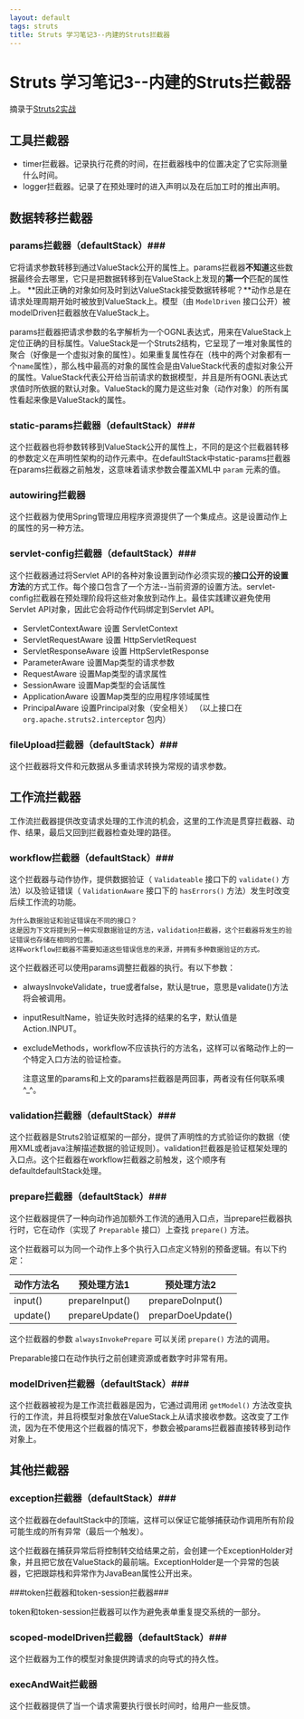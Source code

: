 ```yaml
---
layout: default
tags: struts
title: Struts 学习笔记3--内建的Struts拦截器
---
```


# Struts 学习笔记3--内建的Struts拦截器 #

摘录于[Struts2实战](http://book.douban.com/subject/4225168/)

## 工具拦截器 ##

* timer拦截器。记录执行花费的时间，在拦截器栈中的位置决定了它实际测量什么时间。
* logger拦截器。记录了在预处理时的进入声明以及在后加工时的推出声明。
	
## 数据转移拦截器 ##

### params拦截器（defaultStack）###
 
它将请求参数转移到通过ValueStack公开的属性上。params拦截器**不知道**这些数据最终会去哪里，它只是把数据转移到在ValueStack上发现的**第一个**匹配的属性上。 **因此正确的对象如何及时到达ValueStack接受数据转移呢？**动作总是在请求处理周期开始时被放到ValueStack上。模型（由 `ModelDriven` 接口公开）被modelDriven拦截器放在ValueStack上。

params拦截器把请求参数的名字解析为一个OGNL表达式，用来在ValueStack上定位正确的目标属性。ValueStack是一个Struts2结构，它呈现了一堆对象属性的聚合（好像是一个虚拟对象的属性）。如果重复属性存在（栈中的两个对象都有一个`name`属性），那么栈中最高的对象的属性会是由ValueStack代表的虚拟对象公开的属性。ValueStack代表公开给当前请求的数据模型，并且是所有OGNL表达式求值时所依据的默认对象。ValueStack的魔力是这些对象（动作对象）的所有属性看起来像是ValueStack的属性。
	
### static-params拦截器（defaultStack）### 

这个拦截器也将参数转移到ValueStack公开的属性上，不同的是这个拦截器转移的参数定义在声明性架构的动作元素中。在defaultStack中static-params拦截器在params拦截器之前触发，这意味着请求参数会覆盖XML中 `param` 元素的值。

### autowiring拦截器 ### 

这个拦截器为使用Spring管理应用程序资源提供了一个集成点。这是设置动作上的属性的另一种方法。

### servlet-config拦截器（defaultStack）### 

这个拦截器通过将Servlet API的各种对象设置到动作必须实现的**接口公开的设置方法**的方式工作。每个接口包含了一个方法--当前资源的设置方法。servlet-config拦截器在预处理阶段将这些对象放到动作上。最佳实践建议避免使用Servlet API对象，因此它会将动作代码绑定到Servlet API。
	
* ServletContextAware 设置 ServletContext
* ServletRequestAware 设置 HttpServletRequest
* ServletResponseAware 设置 HttpServletResponse
* ParameterAware 设置Map类型的请求参数
* RequestAware 设置Map类型的请求属性
* SessionAware 设置Map类型的会话属性
* ApplicationAware 设置Map类型的应用程序领域属性
* PrincipalAware 设置Principal对象（安全相关）
（以上接口在 `org.apache.struts2.interceptor` 包内）


### fileUpload拦截器（defaultStack）### 
这个拦截器将文件和元数据从多重请求转换为常规的请求参数。
	
## 工作流拦截器 ##

工作流拦截器提供改变请求处理的工作流的机会，这里的工作流是贯穿拦截器、动作、结果，最后又回到拦截器检查处理的路径。

### workflow拦截器（defaultStack）### 

这个拦截器与动作协作，提供数据验证（ `Validateable` 接口下的 `validate()` 方法）以及验证错误（ `ValidationAware` 接口下的 `hasErrors()` 方法）发生时改变后续工作流的功能。

	为什么数据验证和验证错误在不同的接口？
	这是因为下文将提到另一种实现数据验证的方法，validation拦截器，这个拦截器将发生的验证错误也存储在相同的位置。
	这样workflow拦截器不需要知道这些错误信息的来源，并拥有多种数据验证的方式。
	
这个拦截器还可以使用params调整拦截器的执行。有以下参数：
	
* alwaysInvokeValidate，true或者false，默认是true，意思是validate()方法将会被调用。
* inputResultName，验证失败时选择的结果的名字，默认值是Action.INPUT。
* excludeMethods，workflow不应该执行的方法名，这样可以省略动作上的一个特定入口方法的验证检查。

	
	注意这里的params和上文的params拦截器是两回事，两者没有任何联系噢^_^。

### validation拦截器（defaultStack）### 

这个拦截器是Struts2验证框架的一部分，提供了声明性的方式验证你的数据（使用XML或者java注解描述数据的验证规则）。validation拦截器是验证框架处理的入口点。这个拦截器在workflow拦截器之前触发，这个顺序有defaultdefaultStack处理。

### prepare拦截器（defaultStack）###

这个拦截器提供了一种向动作追加额外工作流的通用入口点，当prepare拦截器执行时，它在动作（实现了 `Preparable` 接口）上查找 `prepare()` 方法。

这个拦截器可以为同一个动作上多个执行入口点定义特别的预备逻辑。有以下约定：

动作方法名 | 预处理方法1 | 预处理方法2
--- | --- | ---
input() | prepareInput() | prepareDoInput()
update() | prepareUpdate() | preparDoeUpdate()

这个拦截器的参数 `alwaysInvokePrepare` 可以关闭 `prepare()` 方法的调用。

Preparable接口在动作执行之前创建资源或者数字时非常有用。

### modelDriven拦截器（defaultStack）###

这个拦截器被视为是工作流拦截器是因为，它通过调用闭 `getModel()` 方法改变执行的工作流，并且将模型对象放在ValueStack上从请求接收参数。这改变了工作流，因为在不使用这个拦截器的情况下，参数会被params拦截器直接转移到动作对象上。

## 其他拦截器 ##

### exception拦截器（defaultStack）###

这个拦截器在defaultStack中的顶端，这样可以保证它能够捕获动作调用所有阶段可能生成的所有异常（最后一个触发）。

这个拦截器在捕获异常后将控制转交给结果之前，会创建一个ExceptionHolder对象，并且把它放在ValueStack的最前端。ExceptionHolder是一个异常的包装器，它把跟踪栈和异常作为JavaBean属性公开出来。

###token拦截器和token-session拦截器###

token和token-session拦截器可以作为避免表单重复提交系统的一部分。

### scoped-modelDriven拦截器（defaultStack）###

这个拦截器为工作的模型对象提供跨请求的向导式的持久性。

### execAndWait拦截器 ###

这个拦截器提供了当一个请求需要执行很长时间时，给用户一些反馈。
